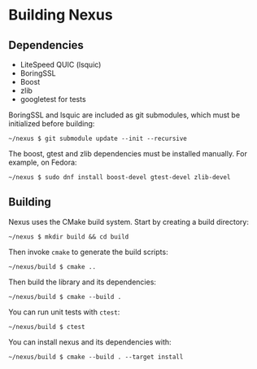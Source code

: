 # Building Nexus

## Dependencies

* LiteSpeed QUIC (lsquic)
* BoringSSL
* Boost
* zlib
* googletest for tests

BoringSSL and lsquic are included as git submodules, which must be initialized before building:

	~/nexus $ git submodule update --init --recursive

The boost, gtest and zlib dependencies must be installed manually. For example, on Fedora:

	~/nexus $ sudo dnf install boost-devel gtest-devel zlib-devel

## Building

Nexus uses the CMake build system. Start by creating a build directory:

	~/nexus $ mkdir build && cd build

Then invoke `cmake` to generate the build scripts:

	~/nexus/build $ cmake ..

Then build the library and its dependencies:

	~/nexus/build $ cmake --build .

You can run unit tests with `ctest`:

	~/nexus/build $ ctest

You can install nexus and its dependencies with:

	~/nexus/build $ cmake --build . --target install
